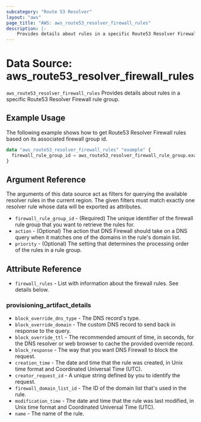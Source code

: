 ```yaml
---
subcategory: "Route 53 Resolver"
layout: "aws"
page_title: "AWS: aws_route53_resolver_firewall_rules"
description: |-
    Provides details about rules in a specific Route53 Resolver Firewall rule group.
---
```


# Data Source: aws_route53_resolver_firewall_rules

`aws_route53_resolver_firewall_rules` Provides details about rules in a specific Route53 Resolver Firewall rule group.

## Example Usage

The following example shows how to get Route53 Resolver Firewall rules based on its associated firewall group id.

```terraform
data "aws_route53_resolver_firewall_rules" "example" {
  firewall_rule_group_id = aws_route53_resolver_firewall_rule_group.example.id
}
```

## Argument Reference

The arguments of this data source act as filters for querying the available resolver rules in the current region.
The given filters must match exactly one resolver rule whose data will be exported as attributes.

* `firewall_rule_group_id` - (Required) The unique identifier of the firewall rule group that you want to retrieve the rules for.
* `action` - (Optional) The action that DNS Firewall should take on a DNS query when it matches one of the domains in the rule's domain list.
* `priority` - (Optional) The setting that determines the processing order of the rules in a rule group.

## Attribute Reference

* `firewall_rules` - List with information about the firewall rules. See details below.

### provisioning_artifact_details

* `block_override_dns_type` - The DNS record's type.
* `block_override_domain` - The custom DNS record to send back in response to the query.
* `block_override_ttl` - The recommended amount of time, in seconds, for the DNS resolver or web browser to cache the provided override record.
* `block_response` - The way that you want DNS Firewall to block the request.
* `creation_time` - The date and time that the rule was created, in Unix time format and Coordinated Universal Time (UTC).
* `creator_request_id` - A unique string defined by you to identify the request.
* `firewall_domain_list_id` - The ID of the domain list that's used in the rule.
* `modification_time` - The date and time that the rule was last modified, in Unix time format and Coordinated Universal Time (UTC).
* `name` - The name of the rule.
